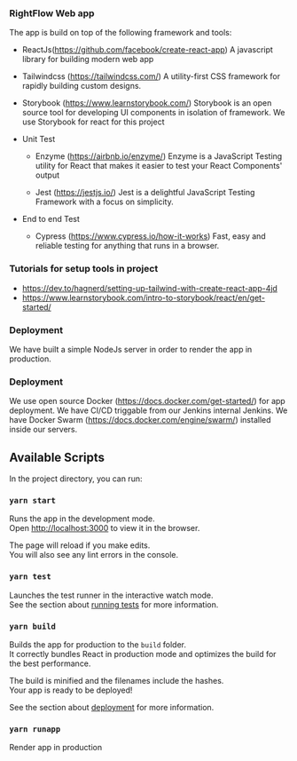 ### RightFlow Web app

The app is build on top of the following framework and tools:
- ReactJs(https://github.com/facebook/create-react-app)
  A javascript library for building modern web app

- Tailwindcss (https://tailwindcss.com/)
  A utility-first CSS framework for rapidly building custom designs.

- Storybook (https://www.learnstorybook.com/)
  Storybook is an open source tool for developing UI components in isolation of framework.
  We use Storybook for react for this project

- Unit Test
  - Enzyme (https://airbnb.io/enzyme/)
    Enzyme is a JavaScript Testing utility for React that makes it easier to test your React Components' output

  - Jest (https://jestjs.io/)
    Jest is a delightful JavaScript Testing Framework with a focus on simplicity.
    
- End to end Test
  - Cypress (https://www.cypress.io/how-it-works)
    Fast, easy and reliable testing for anything that runs in a browser.

### Tutorials for setup tools in project
  - https://dev.to/hagnerd/setting-up-tailwind-with-create-react-app-4jd
  - https://www.learnstorybook.com/intro-to-storybook/react/en/get-started/

### Deployment
  We have built a simple NodeJs server in order to render the app in production.

### Deployment
  We use open source Docker (https://docs.docker.com/get-started/) for app deployment.
  We have CI/CD triggable from our Jenkins internal Jenkins.
  We have Docker Swarm (https://docs.docker.com/engine/swarm/) installed inside our servers.

## Available Scripts

In the project directory, you can run:

### `yarn start`

Runs the app in the development mode.<br />
Open [http://localhost:3000](http://localhost:3000) to view it in the browser.

The page will reload if you make edits.<br />
You will also see any lint errors in the console.

### `yarn test`

Launches the test runner in the interactive watch mode.<br />
See the section about [running tests](https://facebook.github.io/create-react-app/docs/running-tests) for more information.

### `yarn build`

Builds the app for production to the `build` folder.<br />
It correctly bundles React in production mode and optimizes the build for the best performance.

The build is minified and the filenames include the hashes.<br />
Your app is ready to be deployed!

See the section about [deployment](https://facebook.github.io/create-react-app/docs/deployment) for more information.

### `yarn runapp`

Render app in production

